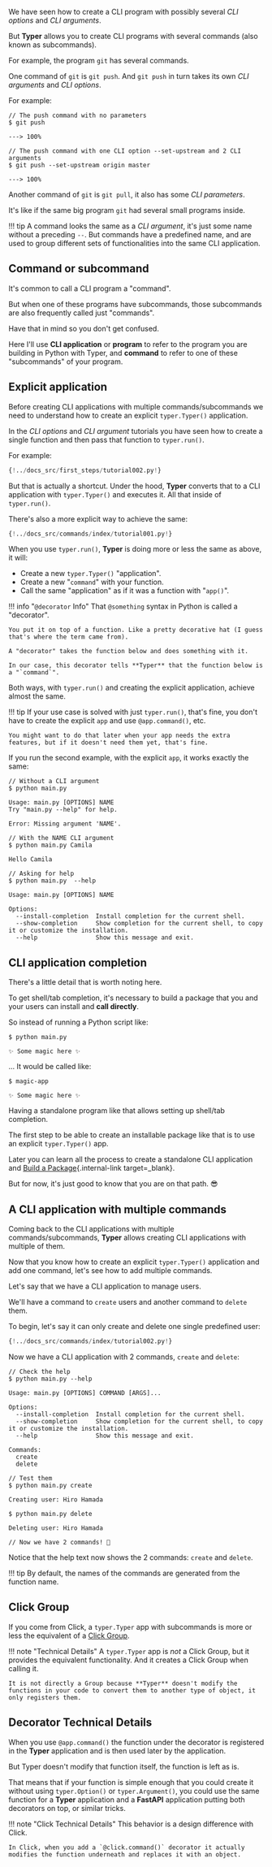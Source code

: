 We have seen how to create a CLI program with possibly several *CLI options* and *CLI arguments*.

But **Typer** allows you to create CLI programs with several commands (also known as subcommands).

For example, the program `git` has several commands.

One command of `git` is `git push`. And `git push` in turn takes its own *CLI arguments* and *CLI options*.

For example:

<div class="termy">

```console
// The push command with no parameters
$ git push

---> 100%

// The push command with one CLI option --set-upstream and 2 CLI arguments
$ git push --set-upstream origin master

---> 100%
```

</div>

Another command of `git` is `git pull`, it also has some *CLI parameters*.

It's like if the same big program `git` had several small programs inside.

!!! tip
    A command looks the same as a *CLI argument*, it's just some name without a preceding `--`. But commands have a predefined name, and are used to group different sets of functionalities into the same CLI application.

## Command or subcommand

It's common to call a CLI program a "command".

But when one of these programs have subcommands, those subcommands are also frequently called just "commands".

Have that in mind so you don't get confused.

Here I'll use **CLI application** or **program** to refer to the program you are building in Python with Typer, and **command** to refer to one of these "subcommands" of your program.

## Explicit application

Before creating CLI applications with multiple commands/subcommands we need to understand how to create an explicit `typer.Typer()` application.

In the *CLI options* and *CLI argument* tutorials you have seen how to create a single function and then pass that function to `typer.run()`.

For example:

```Python hl_lines="9"
{!../docs_src/first_steps/tutorial002.py!}
```

But that is actually a shortcut. Under the hood, **Typer** converts that to a CLI application with `typer.Typer()` and executes it. All that inside of `typer.run()`.

There's also a more explicit way to achieve the same:

```Python hl_lines="3  6  12"
{!../docs_src/commands/index/tutorial001.py!}
```

When you use `typer.run()`, **Typer** is doing more or less the same as above, it will:

* Create a new `typer.Typer()` "application".
* Create a new "`command`" with your function.
* Call the same "application" as if it was a function with "`app()`".

!!! info "`@decorator` Info"
    That `@something` syntax in Python is called a "decorator".

    You put it on top of a function. Like a pretty decorative hat (I guess that's where the term came from).

    A "decorator" takes the function below and does something with it.

    In our case, this decorator tells **Typer** that the function below is a "`command`".

Both ways, with `typer.run()` and creating the explicit application, achieve almost the same.

!!! tip
    If your use case is solved with just `typer.run()`, that's fine, you don't have to create the explicit `app` and use `@app.command()`, etc.

    You might want to do that later when your app needs the extra features, but if it doesn't need them yet, that's fine.

If you run the second example, with the explicit `app`, it works exactly the same:

<div class="termy">

```console
// Without a CLI argument
$ python main.py

Usage: main.py [OPTIONS] NAME
Try "main.py --help" for help.

Error: Missing argument 'NAME'.

// With the NAME CLI argument
$ python main.py Camila

Hello Camila

// Asking for help
$ python main.py  --help

Usage: main.py [OPTIONS] NAME

Options:
  --install-completion  Install completion for the current shell.
  --show-completion     Show completion for the current shell, to copy it or customize the installation.
  --help                Show this message and exit.
```

</div>

## CLI application completion

There's a little detail that is worth noting here.

To get shell/tab completion, it's necessary to build a package that you and your users can install and **call directly**.

So instead of running a Python script like:

<div class="termy">

```console
$ python main.py

✨ Some magic here ✨
```

</div>

... It would be called like:

<div class="termy">

```console
$ magic-app

✨ Some magic here ✨
```

</div>

Having a standalone program like that allows setting up shell/tab completion.

The first step to be able to create an installable package like that is to use an explicit `typer.Typer()` app.

Later you can learn all the process to create a standalone CLI application and [Build a Package](../package.md){.internal-link target=_blank}.

But for now, it's just good to know that you are on that path. 😎

## A CLI application with multiple commands

Coming back to the CLI applications with multiple commands/subcommands, **Typer** allows creating CLI applications with multiple of them.

Now that you know how to create an explicit `typer.Typer()` application and add one command, let's see how to add multiple commands.

Let's say that we have a CLI application to manage users.

We'll have a command to `create` users and another command to `delete` them.

To begin, let's say it can only create and delete one single predefined user:

```Python hl_lines="6  11"
{!../docs_src/commands/index/tutorial002.py!}
```

Now we have a CLI application with 2 commands, `create` and `delete`:

<div class="termy">

```console
// Check the help
$ python main.py --help

Usage: main.py [OPTIONS] COMMAND [ARGS]...

Options:
  --install-completion  Install completion for the current shell.
  --show-completion     Show completion for the current shell, to copy it or customize the installation.
  --help                Show this message and exit.

Commands:
  create
  delete

// Test them
$ python main.py create

Creating user: Hiro Hamada

$ python main.py delete

Deleting user: Hiro Hamada

// Now we have 2 commands! 🎉
```

</div>

Notice that the help text now shows the 2 commands: `create` and `delete`.

!!! tip
    By default, the names of the commands are generated from the function name.

## Click Group

If you come from Click, a `typer.Typer` app with subcommands is more or less the equivalent of a <a href="https://click.palletsprojects.com/en/7.x/quickstart/#nesting-commands" class="external-link" target="_blank">Click Group</a>.

!!! note "Technical Details"
    A `typer.Typer` app is *not* a Click Group, but it provides the equivalent functionality. And it creates a Click Group when calling it.

    It is not directly a Group because **Typer** doesn't modify the functions in your code to convert them to another type of object, it only registers them.

## Decorator Technical Details

When you use `@app.command()` the function under the decorator is registered in the **Typer** application and is then used later by the application.

But Typer doesn't modify that function itself, the function is left as is.

That means that if your function is simple enough that you could create it without using `typer.Option()` or `typer.Argument()`, you could use the same function for a **Typer** application and a **FastAPI** application putting both decorators on top, or similar tricks.

!!! note "Click Technical Details"
    This behavior is a design difference with Click.

    In Click, when you add a `@click.command()` decorator it actually modifies the function underneath and replaces it with an object.
